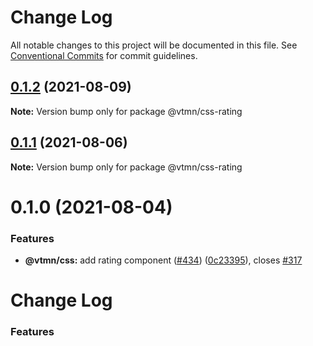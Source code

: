 # Change Log

All notable changes to this project will be documented in this file.
See [Conventional Commits](https://conventionalcommits.org) for commit guidelines.

## [0.1.2](https://github.com/Decathlon/vitamin-web/compare/@vtmn/css-rating@0.1.1...@vtmn/css-rating@0.1.2) (2021-08-09)

**Note:** Version bump only for package @vtmn/css-rating





## [0.1.1](https://github.com/Decathlon/vitamin-web/compare/@vtmn/css-rating@0.1.0...@vtmn/css-rating@0.1.1) (2021-08-06)

**Note:** Version bump only for package @vtmn/css-rating





# 0.1.0 (2021-08-04)


### Features

* **@vtmn/css:** add rating component ([#434](https://github.com/Decathlon/vitamin-web/issues/434)) ([0c23395](https://github.com/Decathlon/vitamin-web/commit/0c2339551711095a8e2ca14bd16eda462fdf15cd)), closes [#317](https://github.com/Decathlon/vitamin-web/issues/317)





# Change Log

### Features
